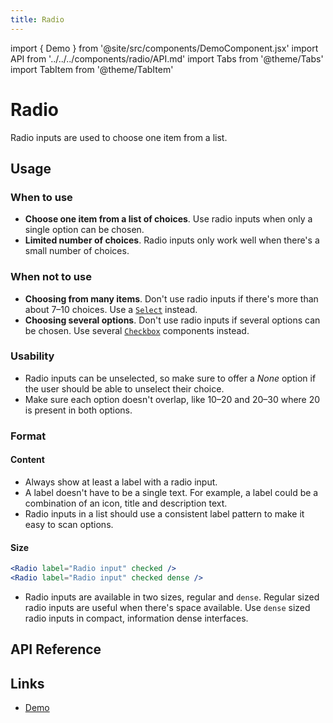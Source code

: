 ```yaml
---
title: Radio
---
```


import { Demo } from '@site/src/components/DemoComponent.jsx'
import API from '../../../components/radio/API.md'
import Tabs from '@theme/Tabs'
import TabItem from '@theme/TabItem'

# Radio

Radio inputs are used to choose one item from a list.

<Demo
    path="radio--default"
    height="120px"
/>

## Usage

### When to use

-   **Choose one item from a list of choices**. Use radio inputs when only a single option can be chosen.
-   **Limited number of choices**. Radio inputs only work well when there's a small number of choices.

### When not to use

-   **Choosing from many items**. Don't use radio inputs if there's more than about 7–10 choices. Use a [`Select`](select.md) instead.
-   **Choosing several options**. Don't use radio inputs if several options can be chosen. Use several [`Checkbox`](checkbox.md) components instead.

### Usability

-   Radio inputs can be unselected, so make sure to offer a _None_ option if the user should be able to unselect their choice.
-   Make sure each option doesn't overlap, like 10–20 and 20–30 where 20 is present in both options.

### Format

#### Content

-   Always show at least a label with a radio input.
-   A label doesn't have to be a single text. For example, a label could be a combination of an icon, title and description text.
-   Radio inputs in a list should use a consistent label pattern to make it easy to scan options.

#### Size

<Tabs lazy>
    <TabItem value="Default" label="Default">
        <Demo
            path="radio--checked"
            height="120px"
        />
    </TabItem>
    <TabItem value="Dense" label="Dense">
        <Demo
            path="radio--checked-dense"
            height="120px"
        />
    </TabItem>
</Tabs>

```jsx
<Radio label="Radio input" checked />
<Radio label="Radio input" checked dense />
```

-   Radio inputs are available in two sizes, regular and `dense`. Regular sized radio inputs are useful when there's space available. Use `dense` sized radio inputs in compact, information dense interfaces.

## API Reference

<API />

## Links

-   <a href="/demo/?path=/story/radio--default" target="_blank">Demo</a>

